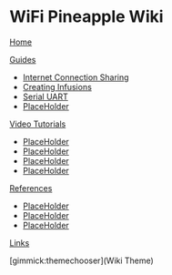 # WiFi Pineapple Wiki

[Home](index.md)

[Guides]()

  * [Internet Connection Sharing](ics.md)
  * [Creating Infusions](creating_infusions.md)
  * [Serial UART](serial_uart.md)
  * [PlaceHolder](guide1.md)

[Video Tutorials]()

  * [PlaceHolder](guide1.md)
  * [PlaceHolder](guide1.md)
  * [PlaceHolder](guide1.md)
  * [PlaceHolder](guide1.md)

[References]()

  * [PlaceHolder](guide1.md)
  * [PlaceHolder](guide1.md)
  * [PlaceHolder](guide1.md)

[Links](links.md)

[gimmick:themechooser](Wiki Theme)
